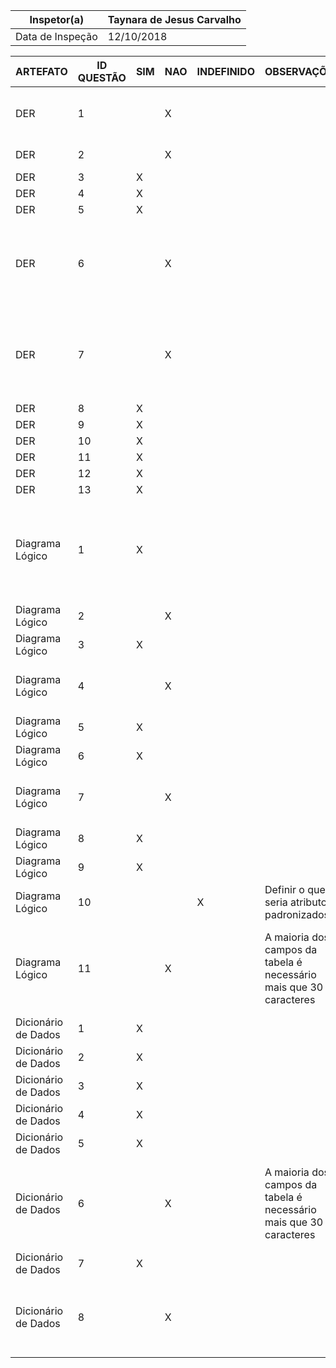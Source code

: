 | Inspetor(a)      | Taynara de Jesus Carvalho |
|------------------|---------------------------|
| Data de Inspeção | 12/10/2018                |


| ARTEFATO            | ID QUESTÃO | SIM | NAO | INDEFINIDO | OBSERVAÇÕES                                                        | DEFEITOS                                                                                           |
|---------------------|------------|-----|-----|------------|--------------------------------------------------------------------|----------------------------------------------------------------------------------------------------|
| DER                 | 1          |     | X   |            |                                                                    | Cardinalidade entre Fabricante e Produto                                                           |
| DER                 | 2          |     | X   |            |                                                                    | Perfumaria não tem ID                                                                              |
| DER                 | 3          | X   |     |            |                                                                    |                                                                                                    |
| DER                 | 4          | X   |     |            |                                                                    |                                                                                                    |
| DER                 | 5          | X   |     |            |                                                                    |                                                                                                    |
| DER                 | 6          |     | X   |            |                                                                    | O relacionamento comercializa é estranho saindo de produto para venda                              |
| DER                 | 7          |     | X   |            |                                                                    | No produto sua chave primária não está sendo exportada para seus filhos (Medicamento e Perfumaria) |
| DER                 | 8          | X   |     |            |                                                                    |                                                                                                    |
| DER                 | 9          | X   |     |            |                                                                    |                                                                                                    |
| DER                 | 10         | X   |     |            |                                                                    |                                                                                                    |
| DER                 | 11         | X   |     |            |                                                                    |                                                                                                    |
| DER                 | 12         | X   |     |            |                                                                    |                                                                                                    |
| DER                 | 13         | X   |     |            |                                                                    |                                                                                                    |
| Diagrama Lógico     | 1          | X   |     |            |                                                                    | As entidades Telefone, Perfumaria, Receita e Comercializa não possuem chaves primárias             |
| Diagrama Lógico     | 2          |     | X   |            |                                                                    |                                                                                                    |
| Diagrama Lógico     | 3          | X   |     |            |                                                                    |                                                                                                    |
| Diagrama Lógico     | 4          |     | X   |            |                                                                    | Cardinalidade entre Fabricante e Produto                                                           |
| Diagrama Lógico     | 5          | X   |     |            |                                                                    |                                                                                                    |
| Diagrama Lógico     | 6          | X   |     |            |                                                                    |                                                                                                    |
| Diagrama Lógico     | 7          |     | X   |            |                                                                    | Os atributos de tipo INTEGER não possuem tamanhos                                                  |
| Diagrama Lógico     | 8          | X   |     |            |                                                                    |                                                                                                    |
| Diagrama Lógico     | 9          | X   |     |            |                                                                    |                                                                                                    |
| Diagrama Lógico     | 10         |     |     | X          | Definir o que seria atributos padronizados                         |                                                                                                    |
| Diagrama Lógico     | 11         |     | X   |            | A maioria dos campos da tabela é necessário mais que 30 caracteres | Tabelas possuem tamanho de caracteres pequenos para o objetivo proposto                            |
| Dicionário de Dados | 1          | X   |     |            |                                                                    |                                                                                                    |
| Dicionário de Dados | 2          | X   |     |            |                                                                    |                                                                                                    |
| Dicionário de Dados | 3          | X   |     |            |                                                                    |                                                                                                    |
| Dicionário de Dados | 4          | X   |     |            |                                                                    |                                                                                                    |
| Dicionário de Dados | 5          | X   |     |            |                                                                    |                                                                                                    |
| Dicionário de Dados | 6          |     | X   |            | A maioria dos campos da tabela é necessário mais que 30 caracteres | Tabelas possuem tamanho de caracteres pequenos para o objetivo proposto                            |
| Dicionário de Dados | 7          | X   |     |            |                                                                    |                                                                                                    |
| Dicionário de Dados | 8          |     | X   |            |                                                                    | Telefone, Perfumaria e Receita não possuem chaves primárias                                        |